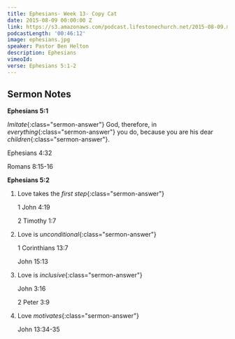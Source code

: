 ```yaml
---
title: Ephesians- Week 13- Copy Cat
date: 2015-08-09 00:00:00 Z
link: https://s3.amazonaws.com/podcast.lifestonechurch.net/2015-08-09.mp3
podcastLength: '00:46:12'
image: ephesians.jpg
speaker: Pastor Ben Helton
description: Ephesians
vimeoId: 
verse: Ephesians 5:1-2
---
```


## Sermon Notes

**Ephesians 5:1**

*Imitate*{:class="sermon-answer"} God, therefore, in *everything*{:class="sermon-answer"} you do, because you are his dear *children*{:class="sermon-answer"}.

Ephesians 4:32

Romans 8:15-16

**Ephesians 5:2**

1. Love takes the *first step*{:class="sermon-answer"}

    1 John 4:19

    2 Timothy 1:7

1. Love is *unconditional*{:class="sermon-answer"}

   1 Corinthians 13:7

   John 15:13

1. Love is *inclusive*{:class="sermon-answer"}

   John 3:16

   2 Peter 3:9

1. Love *motivates*{:class="sermon-answer"}

   John 13:34-35
